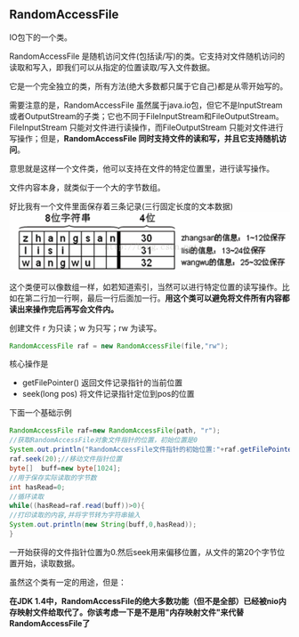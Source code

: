 ## RandomAccessFile
IO包下的一个类。

RandomAccessFile 是随机访问文件(包括读/写)的类。它支持对文件随机访问的读取和写入，即我们可以从指定的位置读取/写入文件数据。

它是一个完全独立的类，所有方法(绝大多数都只属于它自己)都是从零开始写的。

需要注意的是，RandomAccessFile 虽然属于java.io包，但它不是InputStream或者OutputStream的子类；它也不同于FileInputStream和FileOutputStream。 FileInputStream 只能对文件进行读操作，而FileOutputStream 只能对文件进行写操作；但是，**RandomAccessFile 同时支持文件的读和写，并且它支持随机访问**。

意思就是这样一个文件类，他可以支持在文件的特定位置里，进行读写操作。

文件内容本身，就类似于一个大的字节数组。

好比我有一个文件里面保存着三条记录(三行固定长度的文本数据)
![](image/RandomAccessFile.png)

这个类便可以像数组一样，如若知道索引，当然可以进行特定位置的读写操作。比如在第二行加一行啊，最后一行后面加一行。**用这个类可以避免将文件所有内容都读出来操作完后再写会文件内。**

创建文件 r 为只读；w 为只写；rw 为读写。
``` java
RandomAccessFile raf = new RandomAccessFile(file,"rw");
```


核心操作是
 - getFilePointer()	返回文件记录指针的当前位置
 - seek(long pos)	将文件记录指针定位到pos的位置

下面一个基础示例
``` java
RandomAccessFile raf=new RandomAccessFile(path, "r");
//获取RandomAccessFile对象文件指针的位置，初始位置是0
System.out.println("RandomAccessFile文件指针的初始位置:"+raf.getFilePointer());
raf.seek(20);//移动文件指针位置
byte[]  buff=new byte[1024];
//用于保存实际读取的字节数
int hasRead=0;
//循环读取
while((hasRead=raf.read(buff))>0){
//打印读取的内容,并将字节转为字符串输入
System.out.println(new String(buff,0,hasRead));
}
```

一开始获得的文件指针位置为0.然后seek用来偏移位置，从文件的第20个字节位置开始，读取数据。

虽然这个类有一定的用途，但是：

**在JDK 1.4中，RandomAccessFile的绝大多数功能（但不是全部）已经被nio内存映射文件给取代了。你该考虑一下是不是用"内存映射文件"来代替RandomAccessFile了**
